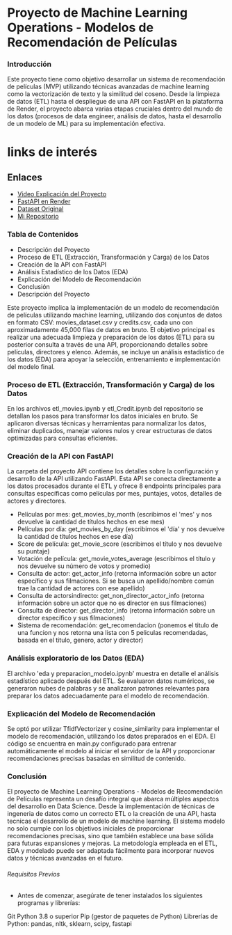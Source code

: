 # Proyecto de Machine Learning Operations - Modelos de Recomendación de Películas

### Introducción

Este proyecto tiene como objetivo desarrollar un sistema de recomendación de películas (MVP) utilizando técnicas avanzadas de machine learning como la vectorización de texto y la similitud del coseno. Desde la limpieza de datos (ETL) hasta el despliegue de una API con FastAPI en la plataforma de Render, el proyecto abarca varias etapas cruciales dentro del mundo de los datos (procesos de data engineer, análisis de datos, hasta el desarrollo de un modelo de ML) para su implementación efectiva.

# links de interés
## Enlaces

- [Video Explicación del Proyecto](https://drive.google.com/drive/u/0/folders/11IpWNN-hSfqtHBvODh3UdX_MUjzRYVkv)
- [FastAPI en Render](https://movies-data-sj8r.onrender.com/docs)
- [Dataset Original](https://drive.google.com/drive/folders/1X_LdCoGTHJDbD28_dJTxaD4fVuQC9Wt5)
- [Mi Repositorio](https://github.com/RGiovanetti?tab=repositories)


### Tabla de Contenidos

- Descripción del Proyecto
- Proceso de ETL (Extracción, Transformación y Carga) de los Datos
- Creación de la API con FastAPI
- Análisis Estadístico de los Datos (EDA)
- Explicación del Modelo de Recomendación
- Conclusión
- Descripción del Proyecto

Este proyecto implica la implementación de un modelo de recomendación de películas utilizando machine learning, utilizando dos conjuntos de datos en formato CSV: movies_dataset.csv y credits.csv, cada uno con aproximadamente 45,000 filas de datos en bruto. El objetivo principal es realizar una adecuada limpieza y preparación de los datos (ETL) para su posterior consulta a través de una API, proporcionando detalles sobre películas, directores y elenco. Además, se incluye un análisis estadístico de los datos (EDA) para apoyar la selección, entrenamiento e implementación del modelo final.

### Proceso de ETL (Extracción, Transformación y Carga) de los Datos

En los archivos etl_movies.ipynb y etl_Credit.ipynb del repositorio se detallan los pasos para transformar los datos iniciales en bruto. Se aplicaron diversas técnicas y herramientas para normalizar los datos, eliminar duplicados, manejar valores nulos y crear estructuras de datos optimizadas para consultas eficientes.

### Creación de la API con FastAPI

La carpeta del proyecto API contiene los detalles sobre la configuración y desarrollo de la API utilizando FastAPI. Esta API se conecta directamente a los datos procesados durante el ETL y ofrece 8 endpoints principales para consultas específicas como películas por mes, puntajes, votos, detalles de actores y directores.

- Películas por mes: get_movies_by_month (escribimos el 'mes' y nos devuelve la cantidad de títulos hechos en ese mes)
- Películas por día: get_movies_by_day (escribimos el 'día' y nos devuelve la cantidad de títulos hechos en ese día)
- Score de película: get_movie_score (escribimos el título y nos devuelve su puntaje)
- Votación de película: get_movie_votes_average (escribimos el título y nos devuelve su número de votos y promedio)
- Consulta de actor: get_actor_info (retorna información sobre un actor específico y sus filmaciones. Si se busca un apellido/nombre común trae la cantidad de actores con ese apellido)
- Consulta de actorsindirecto: get_non_director_actor_info (retorna información sobre un actor que no es director en sus filmaciones)
- Consulta de director: get_director_info (retorna información sobre un director específico y sus filmaciones)
- Sistema de recomendación: get_recomendacion (ponemos el titulo de una funcion y nos retorna una lista con 5 peliculas recomendadas, basada en el titulo, genero, actor y director)


### Análisis exploratorio de los Datos (EDA)

El archivo 'eda y preparacion_modelo.ipynb' muestra en detalle el análisis estadístico aplicado después del ETL. Se evaluaron datos numéricos, se generaron nubes de palabras y se analizaron patrones relevantes para preparar los datos adecuadamente para el modelo de recomendación.

### Explicación del Modelo de Recomendación

Se optó por utilizar TfidfVectorizer y cosine_similarity para implementar el modelo de recomendación, utilizando los datos preparados en el EDA. El código se encuentra en main.py configurado para entrenar automáticamente el modelo al iniciar el servidor de la API y proporcionar recomendaciones precisas basadas en similitud de contenido.

### Conclusión

El proyecto de Machine Learning Operations - Modelos de Recomendación de Películas representa un desafío integral que abarca múltiples aspectos del desarrollo en Data Science. Desde la implementación de técnicas de ingeneria de datos como un correcto ETL o la creación de una API, hasta tecnicas el desarrollo de un modelo de machine learning.
 El sistema modelo no solo cumple con los objetivos iniciales de proporcionar recomendaciones precisas, sino que también establece una base sólida para futuras expansiones y mejoras. La metodología empleada en el ETL, EDA y modelado puede ser adaptada fácilmente para incorporar nuevos datos y técnicas avanzadas en el futuro.

###### Requisitos Previos

- Antes de comenzar, asegúrate de tener instalados los siguientes programas y librerías:

Git
Python 3.8 o superior
Pip (gestor de paquetes de Python)
Librerías de Python: pandas, nltk, sklearn, scipy, fastapi